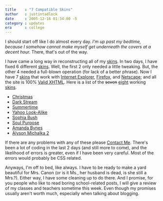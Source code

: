 ```yaml
---
title    : "7 Compatible Skins"
author   : justintadlock
date     : 2005-12-16 01:34:00 -5
category : updates
era      : college
---
```


I should start off like I do almost every day.  <i> I'm up past my bedtime, because I somehow cannot make myself get underneath the covers at a decent hour.</i>  There, that's out of the way.

I have came a long way in reconstructing all of my <a href="/skins" title="Skins Directory"> skins</a>.  In two days, I have fixed 6 different <a href="/skins" title="Skins Directory"> skins</a>.   Well, the first 2 only needed a little tweaking.  But, the other 4 needed a full-blown operation (for lack of a better phrase).  Now I have 7 <a href="/skins" title="Skins Directory"> skins</a> that work with <a href="http://www.microsoft.com/windows/ie" title="IE Website" rel="external"> Internet Explorer</a>, <a href="http://www.mozilla.com/firefox" title="Firefox Website" rel="external"> Firefox</a>, and <a href="http://browser.netscape.com" title="Netscape Website" rel="external"> Netscape</a>; and all the site is 100% <a href="http://validator.w3.org/check?uri=referer" title="Check The Validity Of This Site's XHTML" rel="external">Valid XHTML</a>.  Here is a list of the <del> seven</del> <ins datetime="2005-12-16T20:01:4806:00"> eight</ins> working <a href="/skins" title="Skins Directory"> skins</a>.

<ul>
<li><a href="/skins/style.php?set=18" title="Christmas Skin">Christmas</a></li>
<li><a href="/skins/style.php?set=17" title="Dark Stream">Dark Stream</a></li>
<li><a href="/skins/style.php?set=16" title="Summertime Skin">Summertime</a></li>
<li><a href="/skins/style.php?set=15" title="Yahoo Look-Alike Skin">Yahoo Look-Alike</a></li>
<li><a href="/skins/style.php?set=14" title="Sophia Bush Skin">Sophia Bush</a></li>
<li><a href="/skins/style.php?set=13" title="Soul Purpose Skin">Soul Purpose</a></li>
<li><a href="/skins/style.php?set=12" title="Amanda Bynes Skin">Amanda Bynes</a></li>
<li><a href="/skins/style.php?set=11" title="Alyson Michalka 2 Skin">Alyson Michalka 2</a></li>
</ul>

If there are any problems with any of these please <a href="/domain/contact.php" title="Contact Me"> Contact Me</a>.  There's been a lot of coding in the last 2 days (and still more to come), and the likelihood of errors is greater, even if I have been very careful.  Most of the errors would probably be CSS related.

Anyways, I'm off to bed, like always.  I have to be ready to make a yard beautiful for Mrs. Canon (or is it Ms., her husband is dead, is she still a Mrs.?).  Either way, I have some cleaning up to do there.  And I promise, for you people who like to read boring school-related posts, I will give a review of my classes and teachers sometime this week.  Even though my promises usually aren't worth much, especially when talking about blogging.
